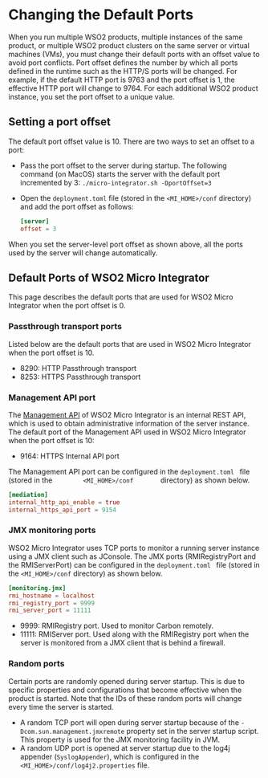 # Changing the Default Ports

When you run multiple WSO2 products, multiple instances of the same
product, or multiple WSO2 product clusters on the same server or virtual
machines (VMs), you must change their default ports with an offset value
to avoid port conflicts. Port offset defines the number by which all
ports defined in the runtime such as the HTTP/S ports will be changed.
For example, if the default HTTP port is 9763 and the port offset is 1,
the effective HTTP port will change to 9764. For each additional WSO2
product instance, you set the port offset to a unique value.

## Setting a port offset
The default port offset value is 10. There are two ways to set an offset
to a port:

-   Pass the port offset to the server during startup. The following
    command (on MacOS) starts the server with the default port incremented by 3: `./micro-integrator.sh -DportOffset=3`
-   Open the `deployment.toml` file (stored in the `<MI_HOME>/conf` directory) and add the port offset as follows:

    ```toml
    [server]
    offset = 3
    ```

When you set the server-level port offset as shown above, all the ports used by the server will change automatically.

## Default Ports of WSO2 Micro Integrator

This page describes the default ports that are used for WSO2 Micro Integrator when the port offset is 0.

### Passthrough transport ports

Listed below are the default ports that are used in WSO2 Micro Integrator when the port offset is 10.

- 8290: HTTP Passthrough transport
- 8253: HTTPS Passthrough transport

### Management API port

The [Management API](../../administer-and-observe/working-with-management-api) of WSO2 Micro Integrator is an internal REST API, which is used to obtain administrative information of the server instance. The default port of the Management API used in WSO2 Micro Integrator when the port offset is 10:

-   9164: HTTPS Internal API port

The Management API port can be configured in the `deployment.toml ` file (stored in the
`         <MI_HOME>/conf        ` directory) as shown below. 

```toml
[mediation]
internal_http_api_enable = true 
internal_https_api_port = 9154 
```

### JMX monitoring ports

WSO2 Micro Integrator uses TCP ports to monitor a running server instance
using a JMX client such as JConsole. 
The JMX ports (RMIRegistryPort and the RMIServerPort) can be configured in the `deployment.toml ` file (stored in the `<MI_HOME>/conf` directory) as shown below. 

```toml
[monitoring.jmx]
rmi_hostname = localhost
rmi_registry_port = 9999
rmi_server_port = 11111
```

-   9999: RMIRegistry port. Used to monitor Carbon remotely.
-   11111: RMIServer port. Used along with the RMIRegistry port when the server is monitored from a JMX client that is behind a firewall.

### Random ports

Certain ports are randomly opened during server startup. This is due to
specific properties and configurations that become effective when the
product is started. Note that the IDs of these random ports will change
every time the server is started.

-   A random TCP port will open during server startup because of the
    `-Dcom.sun.management.jmxremote` property set in
    the server startup script. This property is used for the
    JMX monitoring facility in JVM.
-   A random UDP port is opened at server startup due to the log4j
    appender (`SyslogAppender`), which is configured in the `<MI_HOME>/conf/log4j2.properties` file.